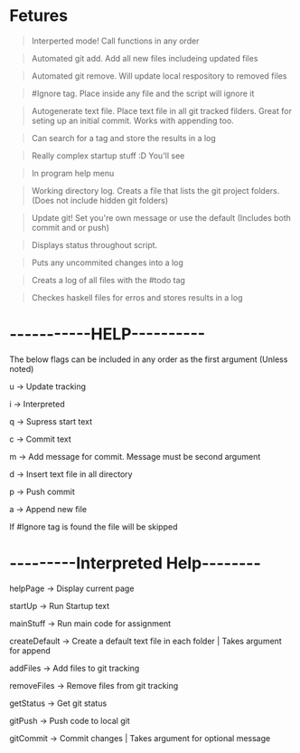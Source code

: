 # Fetures
> Interperted mode! Call functions in any order

> Automated git add. Add all new files includeing updated files

> Automated git remove. Will update local respository to removed files

> #Ignore tag. Place inside any file and the script will ignore it

> Autogenerate text file. Place text file in all git tracked filders. Great for seting up an initial commit. Works with appending too.

> Can search for a tag and store the results in a log

> Really complex startup stuff :D You'll see

> In program help menu

> Working directory log. Creats a file that lists the git project folders. (Does not include hidden git folders)

> Update git! Set you're own message or use the default (Includes both commit and or push)

> Displays status throughout script.

> Puts any uncommited changes into a log

> Creats a log of all files with the #todo tag

> Checkes haskell files for erros and stores results in a log

# -----------HELP----------
The below flags can be included in any order as the first argument (Unless noted)

u -> Update tracking

i -> Interpreted

q -> Supress start text

c -> Commit text

m -> Add message for commit. Message must be second argument

d -> Insert text file in all directory

p -> Push commit

a -> Append new file

If #Ignore tag is found the file will be skipped

# ---------Interpreted Help--------
helpPage 		-> Display current page

startUp  		-> Run Startup text

mainStuff 		-> Run main code for assignment

createDefault 	-> Create a default text file in each folder | Takes argument for append

addFiles 		-> Add files to git tracking

removeFiles 	-> Remove files from git tracking

getStatus 		-> Get git status

gitPush 		-> Push code to local git

gitCommit 		-> Commit changes | Takes argument for optional message
